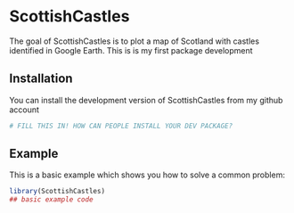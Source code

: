 
# ScottishCastles

<!-- badges: start -->
<!-- badges: end -->

The goal of ScottishCastles is to plot a map of Scotland with castles identified in Google Earth. This is is my first package development

## Installation

You can install the development version of ScottishCastles from my github account

``` r
# FILL THIS IN! HOW CAN PEOPLE INSTALL YOUR DEV PACKAGE?
```

## Example

This is a basic example which shows you how to solve a common problem:

``` r
library(ScottishCastles)
## basic example code
```

